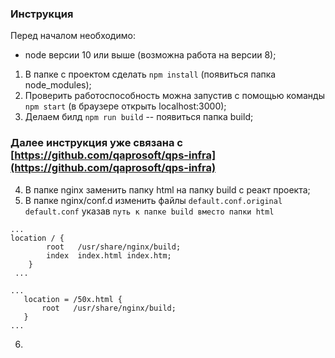 ### Инструкция
Перед началом необходимо:
 - node версии 10 или выше (возможна работа на версии 8);

1. В папке с проектом сделать `npm install` (появиться папка node_modules);
2. Проверить работоспособность можна запустив с помощью команды `npm start` (в браузере открыть localhost:3000);
3. Делаем билд `npm run build` -- появиться папка build;
### Далее инструкция уже связана с [https://github.com/qaprosoft/qps-infra](https://github.com/qaprosoft/qps-infra)
4. В папке nginx заменить папку html на папку build c реакт проекта;
5. В папке nginx/conf.d изменить файлы `default.conf.original` `default.conf` указав `путь к папке build вместо папки html`

```
...
location / {
        root   /usr/share/nginx/build;
        index  index.html index.htm;
    }  
 ...
 ```
 
 ```
 ...
    location = /50x.html {
        root   /usr/share/nginx/build;
    }
 ...
 ```
6.
